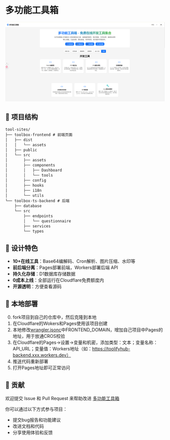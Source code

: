 # 多功能工具箱
![img.png](img.png)
## 📁 项目结构
```
tool-sites/
├── toolbox-frontend # 前端页面
│   ├── dist
│   │   └── assets
│   ├── public
│   └── src
│       ├── assets
│       ├── components
│       │   ├── Dashboard
│       │   └── tools
│       ├── config
│       ├── hooks
│       ├── i18n
│       └── utils
└── toolbox-ts-backend # 后端
    ├── database
    └── src
        ├── endpoints
        │   └── questionnaire
        ├── services
        └── types
```

## 🎨 设计特色

- **10+在线工具**：Base64编解码、Cron解析、图片压缩、水印等
- **前后端分离**：Pages部署前端，Workers部署后端 API
- **持久化存储**：D1数据库存储数据
- **0成本上线**：全部运行在Cloudflare免费额度内
- **开源透明**：方便查看源码


## 🔧 本地部署

0. fork项目到自己的仓库中，然后克隆到本地
1. 在Cloudflare的Wokers和Pages使用该项目创建
2. 本地修改[wrangler.jsonc](toolbox-ts-backend/wrangler.jsonc)中FRONTEND_DOMAIN，增加自己项目中Pages的地址，用于放通CROS校验
3. 在Cloudflare的Pages->设置->变量和机密，添加类型：文本；变量名称：API_URL；变量值：Workers地址（如：https://toolifyhub-backend.xxx.workers.dev）
4. 推送代码重新部署
5. 打开Pages地址即可正常访问

## 🤝 贡献

欢迎提交 Issue 和 Pull Request 来帮助改进 [多功能工具箱](https://toolifyhub.top/)

你可以通过以下方式参与项目：
- 提交bug报告和功能建议
- 改进文档和代码
- 分享使用体验和反馈